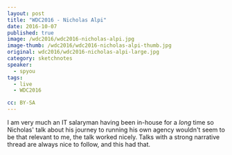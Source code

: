 ```yaml
---
layout: post
title: "WDC2016 - Nicholas Alpi"
date: 2016-10-07
published: true
image: /wdc2016/wdc2016-nicholas-alpi.jpg
image-thumb: /wdc2016/wdc2016-nicholas-alpi-thumb.jpg
original: wdc2016/wdc2016-nicholas-alpi-large.jpg
category: sketchnotes
speaker:
  - spyou
tags:
  - live
  - WDC2016

cc: BY-SA
---
```


I am very much an IT salaryman having been in-house for a _*long*_ time so Nicholas' talk about his journey to running his own agency wouldn't seem to be that relevant to me, the talk worked nicely. Talks with a strong narrative thread are always nice to follow, and this had that.
